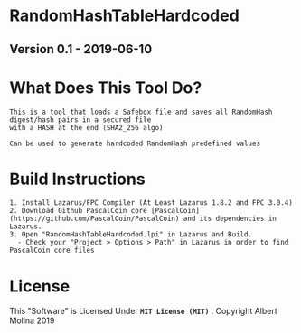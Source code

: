 # RandomHashTableHardcoded

## Version 0.1 - 2019-06-10

# What Does This Tool Do?

```
This is a tool that loads a Safebox file and saves all RandomHash digest/hash pairs in a secured file
with a HASH at the end (SHA2_256 algo)

Can be used to generate hardcoded RandomHash predefined values

```

# Build Instructions

```
1. Install Lazarus/FPC Compiler (At Least Lazarus 1.8.2 and FPC 3.0.4)
2. Download Github PascalCoin core [PascalCoin](https://github.com/PascalCoin/PascalCoin) and its dependencies in Lazarus.
3. Open "RandomHashTableHardcoded.lpi" in Lazarus and Build.
  - Check your "Project > Options > Path" in Lazarus in order to find PascalCoin core files

```

# License

This "Software" is Licensed Under  **`MIT License (MIT)`** .
Copyright Albert Molina 2019
